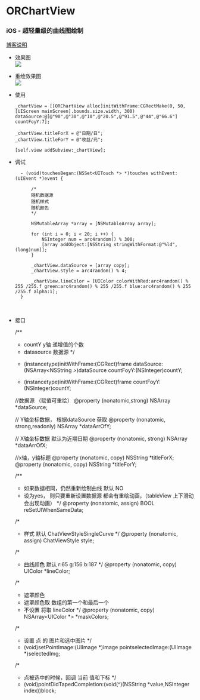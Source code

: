 # ORChartView
### iOS - 超轻量级的曲线图绘制

 [博客说明](http://www.jianshu.com/p/a571ae110ba5)

* 效果图   
![](https://github.com/SunriseOYR/ORChartView/blob/master/gif/002.gif?raw=false)

* 重绘效果图   
![](https://github.com/SunriseOYR/ORChartView/blob/master/gif/003.gif?raw=false)


* 使用 
    
      _chartView = [[ORChartView alloc]initWithFrame:CGRectMake(0, 50, [UIScreen mainScreen].bounds.size.width, 300) dataSource:@[@"90",@"30",@"10",@"20.5",@"91.5",@"44",@"66.6"] countFoyY:7];

      _chartView.titleForX = @"日期/日";
      _chartView.titleForY = @"收益/元";
    
      [self.view addSubview:_chartView];

* 调试  

        - (void)touchesBegan:(NSSet<UITouch *> *)touches withEvent:(UIEvent *)event {

            /*
            随机数据源
            随机样式
            随机颜色
            */

            NSMutableArray *array = [NSMutableArray array];

            for (int i = 0; i < 20; i ++) {
                NSInteger num = arc4random() % 300;
                [array addObject:[NSString stringWithFormat:@"%ld",(long)num]];
            }

            _chartView.dataSource = [array copy];
            _chartView.style = arc4random() % 4;

            _chartView.lineColor = [UIColor colorWithRed:arc4random() % 255 /255.f green:arc4random() % 255 /255.f blue:arc4random() % 255 /255.f alpha:1];
        }
        
* 接口  


    /**
    * countY y轴 递增值的个数
    * datasource 数据源
    */
    - (instancetype)initWithFrame:(CGRect)frame dataSource:(NSArray<NSString *>*)dataSource  countFoyY:(NSInteger)countY;

    - (instancetype)initWithFrame:(CGRect)frame countFoyY:(NSInteger)countY;

    //数据源 （赋值可重绘）
    @property (nonatomic,strong) NSArray *dataSource;

    // Y轴坐标数据， 根据dataSource 获取
    @property (nonatomic, strong,readonly) NSArray *dataArrOfY;

    // X轴坐标数据 默认为近期日期
    @property (nonatomic, strong) NSArray *dataArrOfX;

    //x轴，y轴标题
    @property (nonatomic, copy) NSString *titleForX;
    @property (nonatomic, copy) NSString *titleForY;


    /**
    * 如果数据相同，仍然重新绘制曲线 默认 NO
    * 设为yes， 则只要重新设置数据源 都会有重绘动画，（tableView 上下滑动会出现动画）
    */
    @property (nonatomic, assign) BOOL reSetUIWhenSameData;

    /*
    * 样式 默认 ChatViewStyleSingleCurve
    */
    @property (nonatomic, assign) ChatViewStyle style;

    /*
    * 曲线颜色 默认 r:65 g:156 b:187
    */
    @property (nonatomic, copy) UIColor *lineColor;

    /*
    * 遮罩颜色
    * 遮罩颜色取 数组的第一个和最后一个
    * 不设置 将取 lineColor
    */
    @property (nonatomic, copy) NSArray<UIColor *> *maskColors;

    /*
    * 设置 点 的 图片和选中图片
    */
    - (void)setPointImage:(UIImage *)image pointselectedImage:(UIImage *)selectedImg;


    /*
    * 点被选中的时候，回调 当前 值和下标
    */
    - (void)pointDidTapedCompletion:(void(^)(NSString *value,NSInteger index))block;


